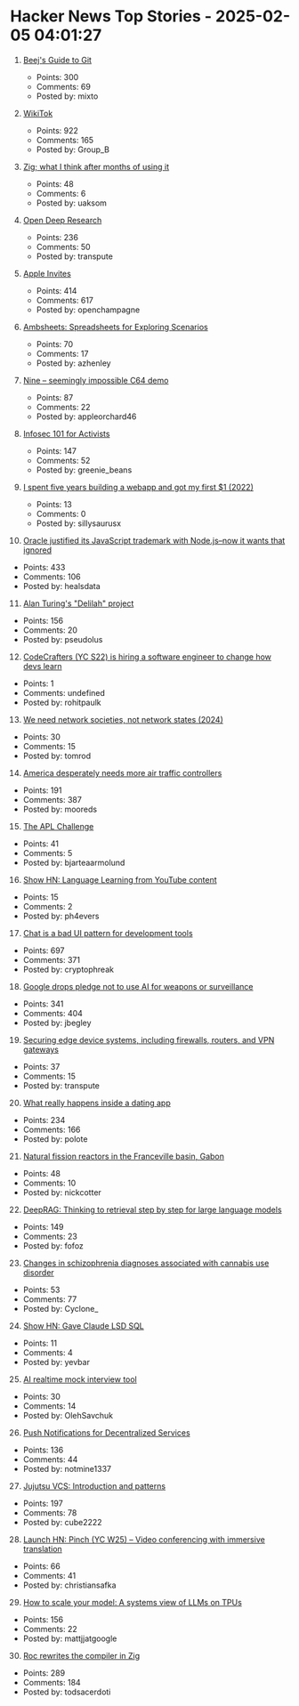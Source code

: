 # Hacker News Top Stories - 2025-02-05 04:01:27

1. [Beej's Guide to Git](https://beej.us/guide/bggit/)
   - Points: 300
   - Comments: 69
   - Posted by: mixto

2. [WikiTok](https://wikitok.vercel.app/)
   - Points: 922
   - Comments: 165
   - Posted by: Group_B

3. [Zig; what I think after months of using it](https://strongly-typed-thoughts.net/blog/zig-2025)
   - Points: 48
   - Comments: 6
   - Posted by: uaksom

4. [Open Deep Research](https://github.com/huggingface/smolagents/tree/main/examples/open_deep_research)
   - Points: 236
   - Comments: 50
   - Posted by: transpute

5. [Apple Invites](https://www.apple.com/newsroom/2025/02/introducing-apple-invites-a-new-app-that-brings-people-together/)
   - Points: 414
   - Comments: 617
   - Posted by: openchampagne

6. [Ambsheets: Spreadsheets for Exploring Scenarios](https://www.inkandswitch.com/ambsheets/)
   - Points: 70
   - Comments: 17
   - Posted by: azhenley

7. [Nine – seemingly impossible C64 demo](https://linusakesson.net/scene/nine/index.php)
   - Points: 87
   - Comments: 22
   - Posted by: appleorchard46

8. [Infosec 101 for Activists](https://infosecforactivists.org)
   - Points: 147
   - Comments: 52
   - Posted by: greenie_beans

9. [I spent five years building a webapp and got my first $1 (2022)](https://codingcafe.jp/posts/signal-5yrs)
   - Points: 13
   - Comments: 0
   - Posted by: sillysaurusx

10. [Oracle justified its JavaScript trademark with Node.js–now it wants that ignored](https://deno.com/blog/deno-v-oracle2)
   - Points: 433
   - Comments: 106
   - Posted by: healsdata

11. [Alan Turing's "Delilah" project](https://spectrum.ieee.org/alan-turings-delilah)
   - Points: 156
   - Comments: 20
   - Posted by: pseudolus

12. [CodeCrafters (YC S22) is hiring a software engineer to change how devs learn](https://www.ycombinator.com/companies/codecrafters/jobs/EL4Oqs1-software-engineer-growth-retention)
   - Points: 1
   - Comments: undefined
   - Posted by: rohitpaulk

13. [We need network societies, not network states (2024)](https://www.cip.org/blog/network-societies)
   - Points: 30
   - Comments: 15
   - Posted by: tomrod

14. [America desperately needs more air traffic controllers](https://www.cnn.com/2025/02/04/business/air-traffic-controller-shortage/index.html)
   - Points: 191
   - Comments: 387
   - Posted by: mooreds

15. [The APL Challenge](https://challenge.dyalog.com/)
   - Points: 41
   - Comments: 5
   - Posted by: bjarteaarmolund

16. [Show HN: Language Learning from YouTube content](https://fluentsubs.com/)
   - Points: 15
   - Comments: 2
   - Posted by: ph4evers

17. [Chat is a bad UI pattern for development tools](https://danieldelaney.net/chat/)
   - Points: 697
   - Comments: 371
   - Posted by: cryptophreak

18. [Google drops pledge not to use AI for weapons or surveillance](https://www.washingtonpost.com/technology/2025/02/04/google-ai-policies-weapons-harm)
   - Points: 341
   - Comments: 404
   - Posted by: jbegley

19. [Securing edge device systems, including firewalls, routers, and VPN gateways](https://www.nsa.gov/Press-Room/Press-Releases-Statements/Press-Release-View/Article/4052657/joint-publications-focus-on-mitigation-strategies-for-edge-devices/)
   - Points: 37
   - Comments: 15
   - Posted by: transpute

20. [What really happens inside a dating app](https://blog.luap.info/what-really-happens-inside-a-dating-app.html)
   - Points: 234
   - Comments: 166
   - Posted by: polote

21. [Natural fission reactors in the Franceville basin, Gabon](https://www.sciencedirect.com/science/article/abs/pii/S0016703796002451)
   - Points: 48
   - Comments: 10
   - Posted by: nickcotter

22. [DeepRAG: Thinking to retrieval step by step for large language models](https://arxiv.org/abs/2502.01142)
   - Points: 149
   - Comments: 23
   - Posted by: fofoz

23. [Changes in schizophrenia diagnoses associated with cannabis use disorder](https://jamanetwork.com/journals/jamanetworkopen/fullarticle/2829840)
   - Points: 53
   - Comments: 77
   - Posted by: Cyclone_

24. [Show HN: Gave Claude LSD SQL](https://github.com/lsd-so/lsd-mcp)
   - Points: 11
   - Comments: 4
   - Posted by: yevbar

25. [AI realtime mock interview tool](https://prepin.ai)
   - Points: 30
   - Comments: 14
   - Posted by: OlehSavchuk

26. [Push Notifications for Decentralized Services](https://unifiedpush.org/news/20250131_push_for_decentralized/)
   - Points: 136
   - Comments: 44
   - Posted by: notmine1337

27. [Jujutsu VCS: Introduction and patterns](https://kubamartin.com/posts/introduction-to-the-jujutsu-vcs/)
   - Points: 197
   - Comments: 78
   - Posted by: cube2222

28. [Launch HN: Pinch (YC W25) – Video conferencing with immersive translation](undefined)
   - Points: 66
   - Comments: 41
   - Posted by: christiansafka

29. [How to scale your model: A systems view of LLMs on TPUs](https://jax-ml.github.io/scaling-book/)
   - Points: 156
   - Comments: 22
   - Posted by: mattjjatgoogle

30. [Roc rewrites the compiler in Zig](https://gist.github.com/rtfeldman/77fb430ee57b42f5f2ca973a3992532f)
   - Points: 289
   - Comments: 184
   - Posted by: todsacerdoti

